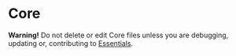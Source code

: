 # Core

**Warning!** Do not delete or edit Core files unless you are debugging, updating or, contributing to [Essentials](https://github.com/jacobxperez/essentials).

